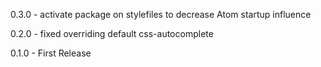 0.3.0 - activate package on stylefiles to decrease Atom startup influence

0.2.0 - fixed overriding default css-autocomplete 

0.1.0 - First Release
